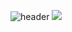 ![header](https://capsule-render.vercel.app/api?type=waving&color=timeGradient&text=Welcome%20to%20chaeun's%20GitHub%20👋&animation=twinkling&fontSize=35&fontAlignY=40&fontAlign=70&height=250)
<img src="https://user-images.githubusercontent.com/73097560/115834477-dbab4500-a447-11eb-908a-139a6edaec5c.gif"></a>
